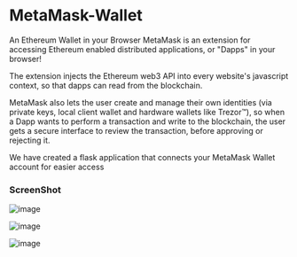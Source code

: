 # MetaMask-Wallet
An Ethereum Wallet in your Browser
MetaMask is an extension for accessing Ethereum enabled distributed applications, or "Dapps" in your browser!

The extension injects the Ethereum web3 API into every website's javascript context, so that dapps can read from the blockchain.

MetaMask also lets the user create and manage their own identities (via private keys, local client wallet and hardware wallets like Trezor™), so when a Dapp wants to perform a transaction and write to the blockchain, the user gets a secure interface to review the transaction, before approving or rejecting it.

We have created a flask application that connects your MetaMask Wallet account for easier access


### ScreenShot
![image](https://user-images.githubusercontent.com/73640313/211513666-08da1bc5-2657-41ea-975c-2f6c663653d1.png)

![image](https://user-images.githubusercontent.com/73640313/211513702-40147350-49df-4f93-9c41-48af31b87453.png)

![image](https://user-images.githubusercontent.com/73640313/211513843-98bc2864-04d0-4c94-972e-fca4c7fde2f1.png)

